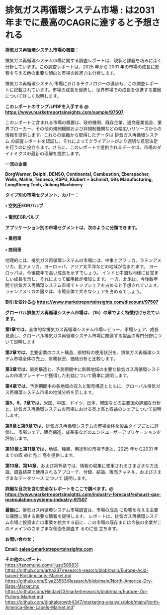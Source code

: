 # 排気ガス再循環システム市場 : は2031年までに最高のCAGRに達すると予想される

<strong><b>排気ガス再循環システム市場の概要：</b></strong>

排気ガス再循環システム市場に関する調査レポートは、現状と課題を巧みに深く分析しています。この調査レポートは、2025 年から 2031 年の市場の成長に影響を与える他の重要な傾向と市場の推進力も分析します。

排気ガス再循環システム 市場におけるテクノロジーの進歩も、この調査レポートに記載されています。市場の成長を促進し、世界市場での成長を促進する要因について詳しく説明します。

<strong>このレポートのサンプルPDFを入手する @ <a href=https://www.marketreportsinsights.com/sample/97507>https://www.marketreportsinsights.com/sample/97507</a></strong>

このレポートに含まれる市場の概要は、政府機関、既存企業、通商産業協会、業界ブローカー、その他の規制機関および非規制機関などの幅広いリソースからの情報を提供します。これらの組織から取得したデータは 排気ガス再循環システム の調査レポートを認証し、それによってクライアントがより適切な意思決定を行うのに役立ちます。さらに、このレポートで提供されるデータは、市場のダイナミクスの最新の理解を提供します。

<strong>一流の企業</strong>

<strong><b>BorgWarner, Delphi, DENSO, Continental, Cambustion, Eberspacher, Wells, Mahle, Tenneco, KSPG, Klubert + Schmidt, Gits Manufacturing, LongSheng Tech, Jiulong Machinery</b></strong>

<strong><b>タイプ別の市場セグメント、カバー：</b></strong>

<strong>• 空気圧EGRバルブ<br><br>• 電気EGRバルブ</strong>

<strong><b>アプリケーション別の市場セグメントは、次のように分類できます。</b></strong>

<strong>• 乗用車<br><br>• 商用車</strong>

 地理的には、排気ガス再循環システムの市場には、中東とアフリカ、ラテンアメリカ、北アメリカ、ヨーロッパ、アジア太平洋などの地域が含まれます。 ヨーロッパは、今後数年で高い成長を示すでしょう。 インドと中国も同様に目覚ましい成長を示し、それによって雇用数が増加します。 一方、北米は、今後数年間で排気ガス再循環システム市場でトップシェアを占めると予想されています。 ラテンアメリカの国々は、市場全体で大きなシェアを占めるでしょう。

<strong>割引を受ける@ <a href=https://www.marketreportsinsights.com/discount/97507>https://www.marketreportsinsights.com/discount/97507</a></strong>

<strong><b>グローバル排気ガス再循環システム市場は、（15）の章でよく特徴付けられています。</b></strong>

<strong><b>第</b></strong><strong><b>1章では、</b></strong>全体的な排気ガス再循環システム市場レビュー、市場シェア、成長見通し、グローバル排気ガス再循環システム市場に関連する製品の専門分野について説明します

<strong><b>第2章では、</b></strong>主要企業のコスト構造、原材料の使用状況を、排気ガス再循環システム市場全体の売上、財務状況、価格分析と比較します。

<strong><b>第3章では、</b></strong>販売構造と、予測期間中に新興地域の主要な排気ガス再循環システムの市場プレーヤーが獲得した利益について簡単に説明します。

<strong><b>第4章では、</b></strong>予測期間中の各地域の収入と販売構造とともに、グローバル排気ガス再循環システム市場の地域分析を示します。

<strong><b>第5、6、7章では、</b></strong>米国、中国、ドイツ、日本、韓国などの主要国の詳細な分析と、排気ガス再循環システムの市場における売上高と収益のシェアについて説明します。

<strong><b>第8章と第9章では、</b></strong>排気ガス再循環システムの市場全体を製品タイプごとに評価し、市場シェア、販売構造、成長率などのエンドユーザーアプリケーションを評価します。

<strong><b>第10章と第11章では、</b></strong>地域、種類、用途別の市場予測と、2025 年から2031 年までの収 益と売上 高を提供します。

<strong><b>第13章、第14章、</b></strong>および第15章では、情報の収集に使用されるさまざまな方法論、調査結果で使用されるアプローチ、付録、結論、販売チャネル、およびさまざまなデータソース について 説明します。

<strong>詳細な目次を含む完全なレポートをここで調べます。@ <a href=https://www.marketreportsinsights.com/industry-forecast/exhaust-gas-recirculation-systems-industry-97507>https://www.marketreportsinsights.com/industry-forecast/exhaust-gas-recirculation-systems-industry-97507</a></strong>

<strong><b>最後に、</b></strong>排気ガス再循環システム市場調査は、市場の成長 に影響を</a>与える主要な課題に関する重要な情報を提供します。 レポートは、排気ガス再循環システム市場に投資または事業を拡大する前に、この市場の既存または今後の企業がこのドメインのさまざまな側面を調査す るのに役 立ちます。

<strong><b>お問い合わせ：</b></strong>

<strong>Email: </strong><a href=mailto:sales@marketreportsinsights.com><strong>sales@marketreportsinsights.com</strong></a>

<strong>その他のレポート:</strong>
<br>
<a href=https://tanomuno.com/illust/509831>https://tanomuno.com/illust/509831</a>
<br>
<a href=https://github.com/arha237/research-search/blob/main/Europe-Acid-based-Biostimulants-Market.md>https://github.com/arha237/research-search/blob/main/Europe-Acid-based-Biostimulants-Market.md</a>
<br>
<a href=https://github.com/Siya23553/Research/blob/main/North-America-Dry-Bags-Market.md>https://github.com/Siya23553/Research/blob/main/North-America-Dry-Bags-Market.md</a>
<br>
<a href=https://github.com/Hindavi23/marketresearch/blob/main/Europe-Zip-Pullers-Market.md>https://github.com/Hindavi23/marketresearch/blob/main/Europe-Zip-Pullers-Market.md</a>
<br>
<a href=https://github.com/digitalgrowth4347/marketing-analysis/blob/main/North-America-Beer-Labels-Market.md>https://github.com/digitalgrowth4347/marketing-analysis/blob/main/North-America-Beer-Labels-Market.md</a>"
